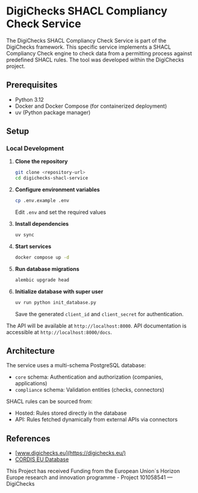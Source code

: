 # DigiChecks SHACL Compliancy Check Service

The DigiChecks SHACL Compliancy Check Service is part of the DigiChecks framework. This specific service implements a SHACL Compliancy Check engine to check data from a permitting process against predefined SHACL rules. The tool was developed within the DigiChecks project.

## Prerequisites

- Python 3.12
- Docker and Docker Compose (for containerized deployment)
- uv (Python package manager)

## Setup

### Local Development

1. **Clone the repository**
   ```bash
   git clone <repository-url>
   cd digichecks-shacl-service
   ```

2. **Configure environment variables**
   ```bash
   cp .env.example .env
   ```

   Edit `.env` and set the required values

3. **Install dependencies**
   ```bash
   uv sync
   ```

4. **Start services**
   ```bash
   docker compose up -d
   ```

5. **Run database migrations**
   ```bash
   alembic upgrade head
   ```

6. **Initialize database with super user**
   ```bash
   uv run python init_database.py
   ```

   Save the generated `client_id` and `client_secret` for authentication.

The API will be available at `http://localhost:8000`. API documentation is accessible at `http://localhost:8000/docs`.

## Architecture

The service uses a multi-schema PostgreSQL database:
- `core` schema: Authentication and authorization (companies, applications)
- `compliance` schema: Validation entities (checks, connectors)

SHACL rules can be sourced from:
- Hosted: Rules stored directly in the database
- API: Rules fetched dynamically from external APIs via connectors

## References

- [www.digichecks.eu](https://digichecks.eu/)
- [CORDIS EU Database](https://cordis.europa.eu/project/id/101058541/results)

This Project has received Funding from the European Union´s Horizon Europe research and innovation programme - Project 101058541 — DigiChecks